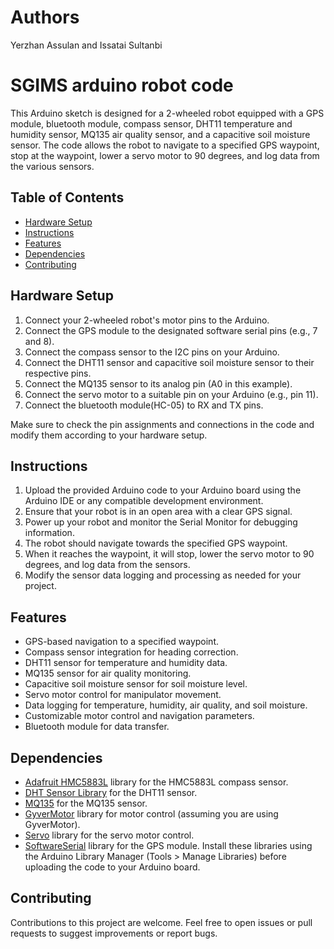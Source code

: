 # Authors 

Yerzhan Assulan and Issatai Sultanbi

# SGIMS arduino robot code

This Arduino sketch is designed for a 2-wheeled robot equipped with a GPS module, bluetooth module, compass sensor, DHT11 temperature and humidity sensor, MQ135 air quality sensor, and a capacitive soil moisture sensor. The code allows the robot to navigate to a specified GPS waypoint, stop at the waypoint, lower a servo motor to 90 degrees, and log data from the various sensors.

## Table of Contents

- [Hardware Setup](#hardware-setup)
- [Instructions](#instructions)
- [Features](#features)
- [Dependencies](#dependencies)
- [Contributing](#contributing)

## Hardware Setup

1. Connect your 2-wheeled robot's motor pins to the Arduino.
2. Connect the GPS module to the designated software serial pins (e.g., 7 and 8).
3. Connect the compass sensor to the I2C pins on your Arduino.
4. Connect the DHT11 sensor and capacitive soil moisture sensor to their respective pins.
5. Connect the MQ135 sensor to its analog pin (A0 in this example).
6. Connect the servo motor to a suitable pin on your Arduino (e.g., pin 11).
7. Connect the bluetooth module(HC-05) to RX and TX pins.

Make sure to check the pin assignments and connections in the code and modify them according to your hardware setup.

## Instructions

1. Upload the provided Arduino code to your Arduino board using the Arduino IDE or any compatible development environment.
2. Ensure that your robot is in an open area with a clear GPS signal.
3. Power up your robot and monitor the Serial Monitor for debugging information.
4. The robot should navigate towards the specified GPS waypoint.
5. When it reaches the waypoint, it will stop, lower the servo motor to 90 degrees, and log data from the sensors.
6. Modify the sensor data logging and processing as needed for your project.
   
## Features

- GPS-based navigation to a specified waypoint.
- Compass sensor integration for heading correction.
- DHT11 sensor for temperature and humidity data.
- MQ135 sensor for air quality monitoring.
- Capacitive soil moisture sensor for soil moisture level.
- Servo motor control for manipulator movement.
- Data logging for temperature, humidity, air quality, and soil moisture.
- Customizable motor control and navigation parameters.
- Bluetooth module for data transfer.

## Dependencies

- [Adafruit HMC5883L](https://github.com/adafruit/Adafruit_HMC5883_Unified) library for the HMC5883L compass sensor.
- [DHT Sensor Library](https://github.com/adafruit/DHT-sensor-library) for the DHT11 sensor.
- [MQ135](https://github.com/GeorgK/MQ135) for the MQ135 sensor.
- [GyverMotor](https://github.com/GyverLibs/GyverMotor) library for motor control (assuming you are using GyverMotor).
- [Servo](https://www.arduino.cc/en/Reference/Servo) library for the servo motor control.
- [SoftwareSerial](https://www.arduino.cc/en/Reference/SoftwareSerial) library for the GPS module.
Install these libraries using the Arduino Library Manager (Tools > Manage Libraries) before uploading the code to your Arduino board.

## Contributing

Contributions to this project are welcome. Feel free to open issues or pull requests to suggest improvements or report bugs.
